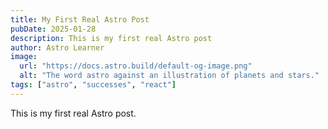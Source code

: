 ```yaml
---
title: My First Real Astro Post
pubDate: 2025-01-28
description: This is my first real Astro post
author: Astro Learner
image:
  url: "https://docs.astro.build/default-og-image.png"
  alt: "The word astro against an illustration of planets and stars."
tags: ["astro", "successes", "react"]
---
```


This is my first real Astro post.
